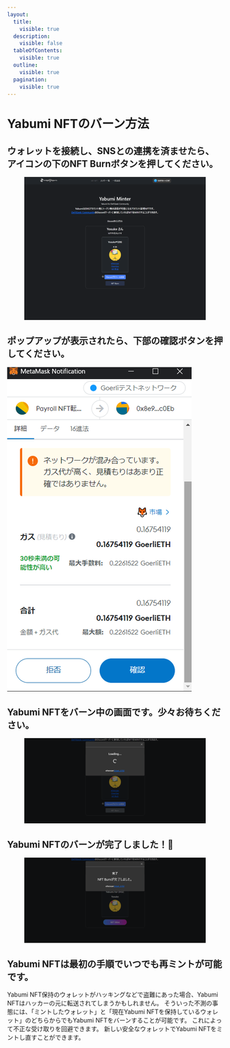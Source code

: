 ```yaml
---
layout:
  title:
    visible: true
  description:
    visible: false
  tableOfContents:
    visible: true
  outline:
    visible: true
  pagination:
    visible: true
---
```


# Yabumi NFTのバーン方法

## ウォレットを接続し、SNSとの連携を済ませたら、アイコンの下のNFT Burnボタンを押してください。

<figure><img src="../../.gitbook/assets/image (48).png" alt=""><figcaption></figcaption></figure>

## ポップアップが表示されたら、下部の確認ボタンを押してください。

![](<../../.gitbook/assets/image (43).png>)

## Yabumi NFTをバーン中の画面です。少々お待ちください。

<figure><img src="../../.gitbook/assets/image (42).png" alt=""><figcaption></figcaption></figure>

## Yabumi NFTのバーンが完了しました！🎉

<figure><img src="../../.gitbook/assets/image (7).png" alt=""><figcaption></figcaption></figure>

## Yabumi NFTは最初の手順でいつでも再ミントが可能です。

Yabumi NFT保持のウォレットがハッキングなどで盗難にあった場合、Yabumi NFTはハッカーの元に転送されてしまうかもしれません。 そういった不測の事態には、「ミントしたウォレット」と「現在Yabumi NFTを保持しているウォレット」のどちらからでもYabumi NFTをバーンすることが可能です。 これによって不正な受け取りを回避できます。 新しい安全なウォレットでYabumi NFTをミントし直すことができます。
